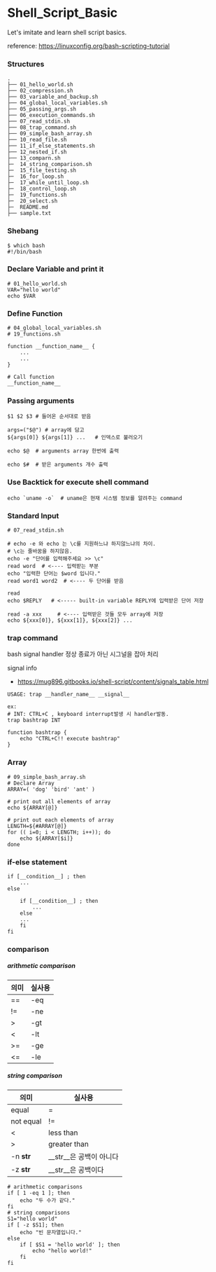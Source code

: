 # Shell_Script_Basic

Let's imitate and learn shell script basics.

reference: https://linuxconfig.org/bash-scripting-tutorial

### Structures
```
.
├── 01_hello_world.sh
├── 02_compression.sh
├── 03_variable_and_backup.sh
├── 04_global_local_variables.sh
├── 05_passing_args.sh
├── 06_execution_commands.sh
├── 07_read_stdin.sh
├── 08_trap_command.sh
├── 09_simple_bash_array.sh
├── 10_read_file.sh
├── 11_if_else_statements.sh
├── 12_nested_if.sh
├── 13_comparn.sh
├─  14_string_comparison.sh
├─  15_file_testing.sh
├─  16_for_loop.sh
├─  17_while_until_loop.sh
├─  18_control_loop.sh
├─  19_functions.sh
├─  20_select.sh
├─  README.md
├── sample.txt
```

### Shebang
```
$ which bash
#!/bin/bash
```

### Declare Variable and print it
```
# 01_hello_world.sh
VAR="hello world"
echo $VAR
```

### Define Function

```
# 04_global_local_variables.sh
# 19_functions.sh

function __function_name__ {
    ...
	...
}

# Call function
__function_name__ 

```


### Passing arguments
```
$1 $2 $3 # 들어온 순서대로 받음

args=("$@") # array에 담고
${args[0]} ${args[1]} ...   # 인덱스로 불러오기

echo $@  # arguments array 한번에 출력

echo $#  # 받은 arguments 개수 출력
```

### Use Backtick for execute shell command
```
echo `uname -o`  # uname은 현재 시스템 정보를 알려주는 command
```

### Standard Input
```
# 07_read_stdin.sh

# echo -e 와 echo 는 \c를 지원하느냐 하지않느냐의 차이.
# \c는 줄바꿈을 하지않음.
echo -e "단어를 입력해주세요 >> \c"
read word  # <---- 입력받는 부분
echo "입력한 단어는 $word 입니다."
read word1 word2  # <---- 두 단어를 받음

read
echo $REPLY   # <----- built-in variable REPLY에 입력받은 단어 저장

read -a xxx     # <---- 입력받은 것들 모두 array에 저장
echo ${xxx[0]}, ${xxx[1]}, ${xxx[2]} ...
```

### trap command

bash signal handler
정상 종료가 아닌 시그널을 잡아 처리


signal info
- https://mug896.gitbooks.io/shell-script/content/signals_table.html
```
USAGE: trap __handler_name__ __signal__

ex: 
# INT: CTRL+C , keyboard interrupt발생 시 handler발동.
trap bashtrap INT

function bashtrap {
	echo "CTRL+C!! execute bashtrap"
}
```

### Array 

```
# 09_simple_bash_array.sh
# Declare Array
ARRAY=( 'dog' 'bird' 'ant' )

# print out all elements of array
echo ${ARRAY[@]}

# print out each elements of array
LENGTH=${#ARRAY[@]}
for (( i=0; i < LENGTH; i++)); do
	echo ${ARRAY[$i]}
done
```

### if-else statement
```
if [__condition__] ; then
	...
else
	
	if [__condition__] ; then
	    ...
	else
	...
	fi
fi
```

### comparison

##### arithmetic comparison
|의미|실사용|
|-|-|
|==|-eq|
|!=|-ne|
|>|-gt|
|<|-lt|
|>=|-ge|
|<=|-le|

##### string comparison
|의미|실사용|
|-|-|
|equal|=|
|not equal| !=|
|<|less than|
|>|greater than|
|-n __str__| __str__은 공백이 아니다|
|-z __str__| __str__은 공백이다|
```
# arithmetic comparisons
if [ 1 -eq 1 ]; then
	echo "두 수가 같다."
fi
# string comparisons
S1="hello world"
if [ -z $S1]; then
	echo "빈 문자열입니다."
else
	if [ $S1 = 'hello world' ]; then
		echo "hello world!"
	fi
fi
```

